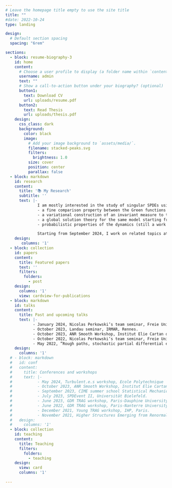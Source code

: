 ```yaml
---
# Leave the homepage title empty to use the site title
title: ""
#date: 2022-10-24
type: landing

design:
  # Default section spacing
  spacing: "6rem"

sections:
  - block: resume-biography-3
    id: home
    content:
      # Choose a user profile to display (a folder name within `content/authors/`)
      username: admin
      text: ""
      # Show a call-to-action button under your biography? (optional)
      button1:
        text: Download CV
        url: uploads/resume.pdf
      button2:
        text: Read Thesis
        url: uploads/thesis.pdf
    design:
      css_class: dark
      background:
        color: black
        image:
          # Add your image background to `assets/media/`.
          filename: stacked-peaks.svg
          filters:
            brightness: 1.0
          size: cover
          position: center
          parallax: false
  - block: markdown
    id: research
    content:
      title: '📚 My Research'
      subtitle: ''
      text: |-
              I am mostly interested in the study of singular SPDEs using the tools from paracontrolled calculus. I defended my PhD thesis "Anderson stochastic quantization and paracontrolled calculus : stochastic PDEs in a singular environment." in June 2024. Some of the results obtained during my PhD include:
              - a fine comparison property between the Green functions of the Anderson Hamiltonian and the usual Laplace Beltrami operator;
              - a variational construction of an invariant measure to the polynomial {{< math>}}$\Phi_2${{< /math>}} model driven by the Anderson operator;
              - a global solution theory for the same model starting from deterministic rough data;
              - probabilistic properties of the dynamics (still a work in progress though).

              Starting from September 2024, I work on related topics at UMPA, ENS Lyon.
    design:
       columns: '1'
  - block: collection
    id: papers
    content:
      title: Featured papers
      text: ''
      filters:
        folders:
          - post
    design:
      columns: '1'
      view: cardview-for-publications
  - block: markdown
    id: talks
    content: 
      title: Past and upcoming talks
      text: |- 
            - January 2024, Nicolas Perkowski’s team seminar, Freie Universität, Berlin.
            - October 2023, Landau seminar, IRMAR, Rennes.
            - October 2023, ANR Smooth Workshop, Institut Elie Cartan de Lorraine, Nancy.
            - October 2022, Nicolas Perkowski’s team seminar, Freie Universität, Berlin.
            - May 2022, ”Rough paths, stochastic partial differential equations and related topics” seminar, Technische Universität, Berlin.
    design:
      columns: '1'
  # - block: markdown
  #   id: conf
  #   content: 
  #     title: Conferences and workshops
  #     text: |- 
  #           - May 2024, Turbulent.e.s workshop, Ecole Polytechnique
  #           - October 2023, ANR Smooth Workshop, Institut Elie Cartan de Lorraine, Nancy.
  #           - September 2023, CIME summer school Statistical Mechanics and Stochastic PDEs, Cetraro.
  #           - July 2023, SPDEvent II, Universität Bielefeld.
  #           - June 2023, GDR TRAG workshop, Paris-Dauphine University.
  #           - June 2022, GDR TRAG workshop, Paris-Nanterre University.
  #           - December 2021, Young TRAG workshop, IHP, Paris.
  #           - November 2021, Higher Structures Emerging from Renormalisation, Erwin Schrödinger Institüt, Vienna.
  #   design:
  #     columns: '1'    
  - block: collection
    id: teaching
    content:
      title: Teaching
      filters:
        folders:
          - teaching
    design:
      view: card
      columns: '1'
  
---
```


